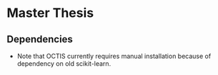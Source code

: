 # Master Thesis

## Dependencies
- Note that OCTIS currently requires manual installation because of dependency on old scikit-learn.